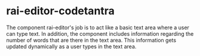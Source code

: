 # rai-editor-codetantra
The component rai-editor's job is to act like a basic text area where a user can type text. In addition, the component includes information regarding the number of words that are there in the text area. This information gets updated dynamically as a user types in the text area.
